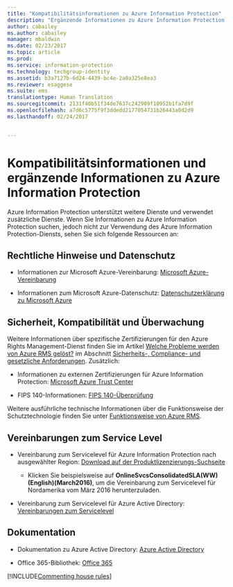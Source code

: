 ```yaml
---
title: "Kompatibilitätsinformationen zu Azure Information Protection"
description: "Ergänzende Informationen zu Azure Information Protection, darunter rechtliche Hinweise, Informationen zur Kompatibilität und SLAs."
author: cabailey
ms.author: cabailey
manager: mbaldwin
ms.date: 02/23/2017
ms.topic: article
ms.prod: 
ms.service: information-protection
ms.technology: techgroup-identity
ms.assetid: b3a7127b-6d24-4439-bc4e-2a0a325e8ea3
ms.reviewer: esaggese
ms.suite: ems
translationtype: Human Translation
ms.sourcegitcommit: 2131f40b51f34de7637c242909f10952b1fa7d9f
ms.openlocfilehash: a7d6c5775f9f3ddedd2177054731b26443a0d2d9
ms.lasthandoff: 02/24/2017


---
```




# <a name="compliance-and-supporting-information-for-azure-information-protection"></a>Kompatibilitätsinformationen und ergänzende Informationen zu Azure Information Protection

Azure Information Protection unterstützt weitere Dienste und verwendet zusätzliche Dienste. Wenn Sie Informationen zu Azure Information Protection suchen, jedoch nicht zur Verwendung des Azure Information Protection-Diensts, sehen Sie sich folgende Ressourcen an:

## <a name="legal-and-privacy"></a>Rechtliche Hinweise und Datenschutz

- Informationen zur Microsoft Azure-Vereinbarung: [Microsoft Azure-Vereinbarung](http://azure.microsoft.com/support/legal/subscription-agreement/)

- Informationen zum Microsoft Azure-Datenschutz: [Datenschutzerklärung zu Microsoft Azure](http://azure.microsoft.com/support/legal/privacy-statement/)

## <a name="security-compliance-and-auditing"></a>Sicherheit, Kompatibilität und Überwachung

Weitere Informationen über spezifische Zertifizierungen für den Azure Rights Management-Dienst finden Sie im Artikel [Welche Probleme werden von Azure RMS gelöst?](../understand-explore/azure-rms-problems-it-solves.md) im Abschnitt [Sicherheits-, Compliance- und gesetzliche Anforderungen](../understand-explore/azure-rms-problems-it-solves.md#security-compliance-and-regulatory-requirements). Zusätzlich:

- Informationen zu externen Zertifizierungen für Azure Information Protection: [Microsoft Azure Trust Center](http://azure.microsoft.com/support/trust-center/)

- FIPS 140-Informationen: [FIPS 140-Überprüfung](https://technet.microsoft.com/library/security/cc750357.aspx)

Weitere ausführliche technische Informationen über die Funktionsweise der Schutztechnologie finden Sie unter [Funktionsweise von Azure RMS](../understand-explore/how-does-it-work.md). 

## <a name="service-level-agreements"></a>Vereinbarungen zum Service Level

- Vereinbarung zum Servicelevel für Azure Information Protection nach ausgewählter Region: [Download auf der Produktlizenzierungs-Suchseite](http://microsoftvolumelicensing.com/DocumentSearch.aspx?Mode=3&amp;DocumentTypeId=37)

    - Klicken Sie beispielsweise auf **OnlineSvcsConsolidatedSLA(WW)(English)(March2016)**, um die Vereinbarung zum Servicelevel für Nordamerika vom März 2016 herunterzuladen.

-   Vereinbarung zum Servicelevel für Azure Active Directory: [Vereinbarungen zum Servicelevel](http://azure.microsoft.com/support/legal/sla/)

## <a name="documentation"></a>Dokumentation

- Dokumentation zu Azure Active Directory: [Azure Active Directory](/active-directory/)

- Office 365-Bibliothek: [Office 365](http://technet.microsoft.com/library/dn127064%28v=office.14%29.aspx)

[!INCLUDE[Commenting house rules](../includes/houserules.md)]

